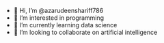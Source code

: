- 👋 Hi, I’m @azarudeenshariff786
- 👀 I’m interested in programming 
- 🌱 I’m currently learning data science
- 💞️ I’m looking to collaborate on artificial intelligence

<!---
azarudeenshariff786/azarudeenshariff786 is a ✨ special ✨ repository because its `README.md` (this file) appears on your GitHub profile.
You can click the Preview link to take a look at your changes.
--->
